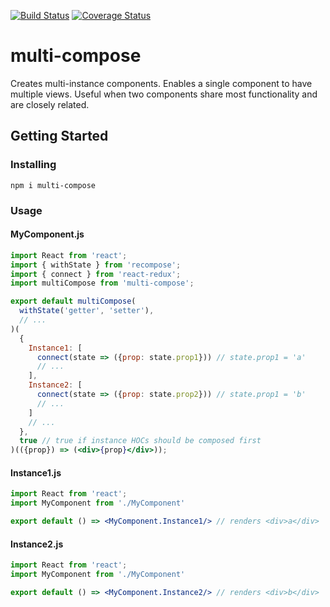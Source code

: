 [![Build Status](https://travis-ci.org/rubixibuc/multi-compose.svg?branch=master)](https://travis-ci.org/rubixibuc/multi-compose) [![Coverage Status](https://coveralls.io/repos/github/rubixibuc/multi-compose/badge.svg)](https://coveralls.io/github/rubixibuc/multi-compose)

# multi-compose

Creates multi-instance components. 
Enables a single component to have multiple views. 
Useful when two components share most functionality and are closely related.

## Getting Started

### Installing

```text
npm i multi-compose
```

### Usage

#### MyComponent.js

```jsx harmony
import React from 'react';
import { withState } from 'recompose';
import { connect } from 'react-redux';
import multiCompose from 'multi-compose';

export default multiCompose(
  withState('getter', 'setter'),
  // ...
)(
  {
    Instance1: [
      connect(state => ({prop: state.prop1})) // state.prop1 = 'a'
      // ...
    ],
    Instance2: [
      connect(state => ({prop: state.prop2})) // state.prop1 = 'b'
      // ...
    ]
    // ...
  },
  true // true if instance HOCs should be composed first
)(({prop}) => (<div>{prop}</div>));
```

#### Instance1.js

```jsx harmony
import React from 'react';
import MyComponent from './MyComponent'

export default () => <MyComponent.Instance1/> // renders <div>a</div>
```

#### Instance2.js

```jsx harmony
import React from 'react';
import MyComponent from './MyComponent'

export default () => <MyComponent.Instance2/> // renders <div>b</div>
```